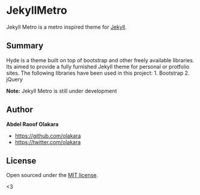 JekyllMetro
===========

Jekyll Metro is a metro inspired theme for [Jekyll](http://jekyllrb.com).

## Summary

Hyde is a theme built on top of bootstrap and other freely available libraries. Its aimed to provide a fully furnished Jekyll theme for personal or protfolio sites.
The following libraries have been used in this project:
	1. Bootstrap
	2. jQuery

**Note:** Jekyll Metro is still under development

## Author

**Abdel Raoof Olakara**
- <https://github.com/olakara>
- <https://twitter.com/olakara>


## License

Open sourced under the [MIT license](LICENSE.md).

<3
